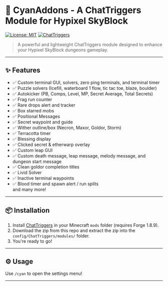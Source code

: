 # 🌌 CyanAddons - A ChatTriggers Module for Hypixel SkyBlock

[![License: MIT](https://img.shields.io/badge/License-MIT-blue.svg)](https://opensource.org/license/mit)
[![ChatTriggers](https://img.shields.io/badge/ChatTriggers-Download-brightgreen)](https://www.chattriggers.com/)

> A powerful and lightweight ChatTriggers module designed to enhance your Hypixel SkyBlock dungeons gameplay.

---

## ✨ Features

- ✅ Custom terminal GUI, solvers, zero ping terminals, and terminal timer
- ✅ Puzzle solvers (Icefill, waterboard 1 flow, tic tac toe, blaze, boulder)
- ✅ Autokicker (PB, Comps, Level, MP, Secret Average, Total Secrets)
- ✅ Frag run counter
- ✅ Rare drops alert and tracker
- ✅ Box starred mobs
- ✅ Positional Messages
- ✅ Secret waypoint and guide
- ✅ Wither outline/box (Necron, Maxor, Goldor, Storm)
- ✅ Terracotta timer
- ✅ Blessing display
- ✅ Clicked secret & etherwarp overlay
- ✅ Custom leap GUI
- ✅ Custom death message, leap message, melody message, and dungeon start message
- ✅ Clean goldor completion titles
- ✅ Livid Solver
- ✅ Inactive terminal waypoints 
- ✅ Blood timer and spawn alert / run splits <br>
and many more!

---

## 📦 Installation

1. Install [ChatTriggers](https://www.chattriggers.com/) in your Minecraft `mods` folder (requires Forge 1.8.9).
2. Download the zip from this repo and extract the zip into the `config/ChatTriggers/modules/` folder.
3. You're ready to go!

---

## ⚙️ Usage

Use `/cyan` to open the settings menu!

---
